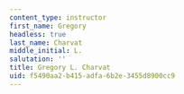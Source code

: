 ```yaml
---
content_type: instructor
first_name: Gregory
headless: true
last_name: Charvat
middle_initial: L.
salutation: ''
title: Gregory L. Charvat
uid: f5490aa2-b415-adfa-6b2e-3455d8900cc9
---
```

